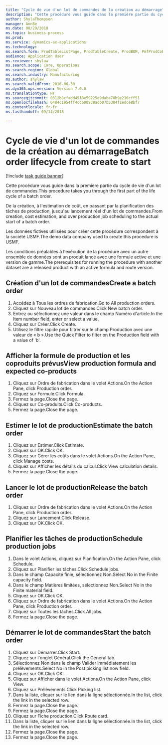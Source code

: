 ```yaml
--- 
title: "Cycle de vie d'un lot de commandes de la création au démarrage"
description: "Cette procédure vous guide dans la première partie du cycle de vie d'un lot de commandes."
author: ShylaThompson
manager: AnnBe
ms.date: 08/29/2018
ms.topic: business-process
ms.prod: 
ms.service: dynamics-ax-applications
ms.technology: 
ms.search.form: ProdTableListPage, ProdTableCreate, ProdBOM, PmfProdCoBy, ProdParmCostEstimation, ProdCalcTrans, ProdParmRelease, ProdSchedule, ProdRouteJob, ProdParmStartUp, ProdJournalTransBOM, ProdJournalTransRoute
audience: Application User
ms.reviewer: shylaw
ms.search.scope: Core, Operations
ms.search.region: Global
ms.search.industry: Manufacturing
ms.author: shylaw
ms.search.validFrom: 2016-06-30
ms.dyn365.ops.version: Version 7.0.0
ms.translationtype: HT
ms.sourcegitcommit: 0312b8cfadd45f8e59225e9daba78b9e216cff51
ms.openlocfilehash: 6484c1954ff4cc600938adb07b5384f1edce8bf7
ms.contentlocale: fr-fr
ms.lasthandoff: 09/14/2018

---
```

# <a name="batch-order-lifecycle-from-create-to-start"></a><span data-ttu-id="8df6e-103">Cycle de vie d'un lot de commandes de la création au démarrage</span><span class="sxs-lookup"><span data-stu-id="8df6e-103">Batch order lifecycle from create to start</span></span>

[!include [task guide banner](../../includes/task-guide-banner.md)]

<span data-ttu-id="8df6e-104">Cette procédure vous guide dans la première partie du cycle de vie d'un lot de commandes.</span><span class="sxs-lookup"><span data-stu-id="8df6e-104">This procedure takes you through the first part of the life cycle of a batch order.</span></span>

<span data-ttu-id="8df6e-105">De la création, à l'estimation de coût, en passant par la planification des tâches de production, jusqu'au lancement réel d'un lot de commandes.</span><span class="sxs-lookup"><span data-stu-id="8df6e-105">From creation, cost estimation, and over production job scheduling to the actual start of a batch order.</span></span>



<span data-ttu-id="8df6e-106">Les données fictives utilisées pour créer cette procédure correspondent à la société USMF.</span><span class="sxs-lookup"><span data-stu-id="8df6e-106">The demo data company used to create this procedure is USMF.</span></span> 



<span data-ttu-id="8df6e-107">Les conditions préalables à l'exécution de la procédure avec un autre ensemble de données sont un produit lancé avec une formule active et une version de gamme.</span><span class="sxs-lookup"><span data-stu-id="8df6e-107">The prerequisites for running the procedure with another dataset are a released product with an active formula and route version.</span></span>


## <a name="create-a-batch-order"></a><span data-ttu-id="8df6e-108">Création d'un lot de commandes</span><span class="sxs-lookup"><span data-stu-id="8df6e-108">Create a batch order</span></span>
1. <span data-ttu-id="8df6e-109">Accédez à Tous les ordres de fabrication.</span><span class="sxs-lookup"><span data-stu-id="8df6e-109">Go to All production orders.</span></span>
2. <span data-ttu-id="8df6e-110">Cliquez sur Nouveau lot de commandes.</span><span class="sxs-lookup"><span data-stu-id="8df6e-110">Click New batch order.</span></span>
3. <span data-ttu-id="8df6e-111">Entrez ou sélectionnez une valeur dans le champ Numéro d'article.</span><span class="sxs-lookup"><span data-stu-id="8df6e-111">In the Item number field, enter or select a value.</span></span>
4. <span data-ttu-id="8df6e-112">Cliquez sur Créer.</span><span class="sxs-lookup"><span data-stu-id="8df6e-112">Click Create.</span></span>
5. <span data-ttu-id="8df6e-113">Utilisez le filtre rapide pour filtrer sur le champ Production avec une valeur de « b ».</span><span class="sxs-lookup"><span data-stu-id="8df6e-113">Use the Quick Filter to filter on the Production field with a value of 'b'.</span></span>

## <a name="view-production-formula-and-expected-co-products"></a><span data-ttu-id="8df6e-114">Afficher la formule de production et les coproduits prévus</span><span class="sxs-lookup"><span data-stu-id="8df6e-114">View production formula and expected co-products</span></span>
1. <span data-ttu-id="8df6e-115">Cliquez sur Ordre de fabrication dans le volet Actions.</span><span class="sxs-lookup"><span data-stu-id="8df6e-115">On the Action Pane, click Production order.</span></span>
2. <span data-ttu-id="8df6e-116">Cliquez sur Formule.</span><span class="sxs-lookup"><span data-stu-id="8df6e-116">Click Formula.</span></span>
3. <span data-ttu-id="8df6e-117">Fermez la page.</span><span class="sxs-lookup"><span data-stu-id="8df6e-117">Close the page.</span></span>
4. <span data-ttu-id="8df6e-118">Cliquez sur Co-produits.</span><span class="sxs-lookup"><span data-stu-id="8df6e-118">Click Co-products.</span></span>
5. <span data-ttu-id="8df6e-119">Fermez la page.</span><span class="sxs-lookup"><span data-stu-id="8df6e-119">Close the page.</span></span>

## <a name="estimate-the-batch-order"></a><span data-ttu-id="8df6e-120">Estimer le lot de production</span><span class="sxs-lookup"><span data-stu-id="8df6e-120">Estimate the batch order</span></span>
1. <span data-ttu-id="8df6e-121">Cliquez sur Estimer.</span><span class="sxs-lookup"><span data-stu-id="8df6e-121">Click Estimate.</span></span>
2. <span data-ttu-id="8df6e-122">Cliquez sur OK.</span><span class="sxs-lookup"><span data-stu-id="8df6e-122">Click OK.</span></span>
3. <span data-ttu-id="8df6e-123">Cliquez sur Gérer les coûts dans le volet Actions.</span><span class="sxs-lookup"><span data-stu-id="8df6e-123">On the Action Pane, click Manage costs.</span></span>
4. <span data-ttu-id="8df6e-124">Cliquez sur Afficher les détails du calcul.</span><span class="sxs-lookup"><span data-stu-id="8df6e-124">Click View calculation details.</span></span>
5. <span data-ttu-id="8df6e-125">Fermez la page.</span><span class="sxs-lookup"><span data-stu-id="8df6e-125">Close the page.</span></span>

## <a name="release-the-batch-order"></a><span data-ttu-id="8df6e-126">Lancer le lot de production</span><span class="sxs-lookup"><span data-stu-id="8df6e-126">Release the batch order</span></span>
1. <span data-ttu-id="8df6e-127">Cliquez sur Ordre de fabrication dans le volet Actions.</span><span class="sxs-lookup"><span data-stu-id="8df6e-127">On the Action Pane, click Production order.</span></span>
2. <span data-ttu-id="8df6e-128">Cliquez sur Lancement.</span><span class="sxs-lookup"><span data-stu-id="8df6e-128">Click Release.</span></span>
3. <span data-ttu-id="8df6e-129">Cliquez sur OK.</span><span class="sxs-lookup"><span data-stu-id="8df6e-129">Click OK.</span></span>

## <a name="schedule-production-jobs"></a><span data-ttu-id="8df6e-130">Planifier les tâches de production</span><span class="sxs-lookup"><span data-stu-id="8df6e-130">Schedule production jobs</span></span>
1. <span data-ttu-id="8df6e-131">Dans le volet Actions, cliquez sur Planification.</span><span class="sxs-lookup"><span data-stu-id="8df6e-131">On the Action Pane, click Schedule.</span></span>
2. <span data-ttu-id="8df6e-132">Cliquez sur Planifier les tâches.</span><span class="sxs-lookup"><span data-stu-id="8df6e-132">Click Schedule jobs.</span></span>
3. <span data-ttu-id="8df6e-133">Dans le champ Capacité finie, sélectionnez Non.</span><span class="sxs-lookup"><span data-stu-id="8df6e-133">Select No in the Finite capacity field.</span></span>
4. <span data-ttu-id="8df6e-134">Dans le champ Matières limitées, sélectionnez Non.</span><span class="sxs-lookup"><span data-stu-id="8df6e-134">Select No in the Finite material field.</span></span>
5. <span data-ttu-id="8df6e-135">Cliquez sur OK.</span><span class="sxs-lookup"><span data-stu-id="8df6e-135">Click OK.</span></span>
6. <span data-ttu-id="8df6e-136">Cliquez sur Ordre de fabrication dans le volet Actions.</span><span class="sxs-lookup"><span data-stu-id="8df6e-136">On the Action Pane, click Production order.</span></span>
7. <span data-ttu-id="8df6e-137">Cliquez sur Toutes les tâches.</span><span class="sxs-lookup"><span data-stu-id="8df6e-137">Click All jobs.</span></span>
8. <span data-ttu-id="8df6e-138">Fermez la page.</span><span class="sxs-lookup"><span data-stu-id="8df6e-138">Close the page.</span></span>

## <a name="start-the-batch-order"></a><span data-ttu-id="8df6e-139">Démarrer le lot de commandes</span><span class="sxs-lookup"><span data-stu-id="8df6e-139">Start the batch order</span></span>
1. <span data-ttu-id="8df6e-140">Cliquez sur Démarrer.</span><span class="sxs-lookup"><span data-stu-id="8df6e-140">Click Start.</span></span>
2. <span data-ttu-id="8df6e-141">Cliquez sur l'onglet Général.</span><span class="sxs-lookup"><span data-stu-id="8df6e-141">Click the General tab.</span></span>
3. <span data-ttu-id="8df6e-142">Sélectionnez Non dans le champ Valider immédiatement les prélèvements.</span><span class="sxs-lookup"><span data-stu-id="8df6e-142">Select No in the Post picking list now field.</span></span>
4. <span data-ttu-id="8df6e-143">Cliquez sur OK.</span><span class="sxs-lookup"><span data-stu-id="8df6e-143">Click OK.</span></span>
5. <span data-ttu-id="8df6e-144">Cliquez sur Afficher dans le volet Actions.</span><span class="sxs-lookup"><span data-stu-id="8df6e-144">On the Action Pane, click View.</span></span>
6. <span data-ttu-id="8df6e-145">Cliquez sur Prélèvements.</span><span class="sxs-lookup"><span data-stu-id="8df6e-145">Click Picking list.</span></span>
7. <span data-ttu-id="8df6e-146">Dans la liste, cliquer sur le lien dans la ligne sélectionnée.</span><span class="sxs-lookup"><span data-stu-id="8df6e-146">In the list, click the link in the selected row.</span></span>
8. <span data-ttu-id="8df6e-147">Fermez la page.</span><span class="sxs-lookup"><span data-stu-id="8df6e-147">Close the page.</span></span>
9. <span data-ttu-id="8df6e-148">Fermez la page.</span><span class="sxs-lookup"><span data-stu-id="8df6e-148">Close the page.</span></span>
10. <span data-ttu-id="8df6e-149">Cliquez sur Fiche production.</span><span class="sxs-lookup"><span data-stu-id="8df6e-149">Click Route card.</span></span>
11. <span data-ttu-id="8df6e-150">Dans la liste, cliquer sur le lien dans la ligne sélectionnée.</span><span class="sxs-lookup"><span data-stu-id="8df6e-150">In the list, click the link in the selected row.</span></span>
12. <span data-ttu-id="8df6e-151">Fermez la page.</span><span class="sxs-lookup"><span data-stu-id="8df6e-151">Close the page.</span></span>
13. <span data-ttu-id="8df6e-152">Fermez la page.</span><span class="sxs-lookup"><span data-stu-id="8df6e-152">Close the page.</span></span>


